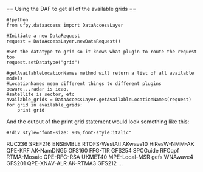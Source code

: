 == Using the DAF to get all of the available grids ==

```
#!python
from ufpy.dataaccess import DataAccessLayer

#Initiate a new DataRequest
request = DataAccessLayer.newDataRequest()

#Set the datatype to grid so it knows what plugin to route the request too
request.setDatatype("grid")

#getAvailableLocationNames method will return a list of all available models
#LocationNames mean different things to different plugins beware...radar is icao,
#satellite is sector, etc
available_grids = DataAccessLayer.getAvailableLocationNames(request)
for grid in available_grids:
    print grid
```

And the output of the print grid statement would look something like this:

```
#!div style="font-size: 90%;font-style:italic"
```
RUC236
SREF216
ENSEMBLE
RTOFS-WestAtl
AKwave10
HiResW-NMM-AK
QPE-KRF
AK-NamDNG5
GFS160
FFG-TIR
GFS254
SPCGuide
RFCqpf
RTMA-Mosaic
QPE-RFC-RSA
UKMET40
MPE-Local-MSR
gefs
WNAwave4
GFS201
QPE-XNAV-ALR
AK-RTMA3
GFS212
...
```
```
